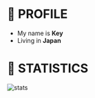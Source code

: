 # 🦈 PROFILE
- My name is **Key**
- Living in **Japan**

# 🐋 STATISTICS
![stats](https://github-readme-stats.vercel.app/api?username=KEYS404)
